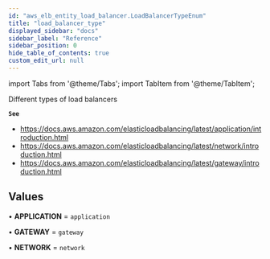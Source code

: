 ```yaml
---
id: "aws_elb_entity_load_balancer.LoadBalancerTypeEnum"
title: "load_balancer_type"
displayed_sidebar: "docs"
sidebar_label: "Reference"
sidebar_position: 0
hide_table_of_contents: true
custom_edit_url: null
---
```


import Tabs from '@theme/Tabs';
import TabItem from '@theme/TabItem';

Different types of load balancers

**`See`**

 - https://docs.aws.amazon.com/elasticloadbalancing/latest/application/introduction.html
 - https://docs.aws.amazon.com/elasticloadbalancing/latest/network/introduction.html
 - https://docs.aws.amazon.com/elasticloadbalancing/latest/gateway/introduction.html

## Values

• **APPLICATION** = `application`

• **GATEWAY** = `gateway`

• **NETWORK** = `network`
